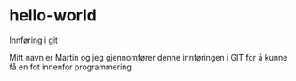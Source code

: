 # hello-world
Innføring i git

Mitt navn er Martin og jeg gjennomfører denne innføringen i GIT for å kunne få en fot innenfor programmering

